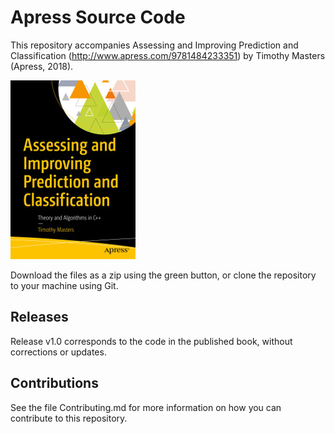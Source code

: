 # Apress Source Code

This repository accompanies Assessing and Improving Prediction and Classification (http://www.apress.com/9781484233351) by Timothy Masters (Apress, 2018).

[comment]: #cover
![Cover image](9781484233351.jpg)

Download the files as a zip using the green button, or clone the repository to your machine using Git.

## Releases

Release v1.0 corresponds to the code in the published book, without corrections or updates.

## Contributions

See the file Contributing.md for more information on how you can contribute to this repository.